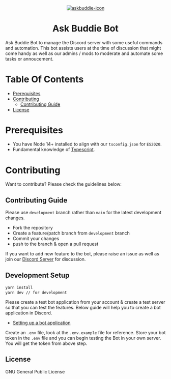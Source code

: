 <p align="center">
     <a href="https://www.askbuddie.com">
         <img "![](askbuddie-bot.png)" align="center" alt="askbuddie-icon" width="300"/>
     </a>
</p>
<h1 align="center" style="border: 0;"> Ask Buddie Bot </h1>

Ask Buddie Bot to manage the Discord server with some useful commands and automation. This bot assists users at the time of discussion that might come handy as well as our admins / mods to moderate and automate some tasks or annoucement.

# Table Of Contents

-   [Prerequisites](#prerequisites)
-   [Contributing](#Contributing)
    -   [Contributing Guide](#Contributing-Guide)
-   [License](#license)

# Prerequisites

-   You have Node 14+ installed to align with our `tsconfig.json` for `ES2020`.
-   Fundamental knowledge of [Typescript](https://www.typescriptlang.org/docs/).

# Contributing

Want to contribute? Please check the guidelines below:

## Contributing Guide

Please use `development` branch rather than `main` for the latest development changes.

-   Fork the repository
-   Create a feature/patch branch from `development` branch
-   Commit your changes
-   push to the branch & open a pull request

If you want to add new feature to the bot, please raise an issue as well as join our [Discord Server](https://dsc.gg/askbuddie) for discussion.

## Development Setup

```
yarn install
yarn dev // for development
```

Please create a test bot application from your account & create a test server so that you can test the features. Below guide will help you to create a bot application in Discord.

-   [Setting up a bot application](https://discordjs.guide/preparations/setting-up-a-bot-application.html)

Create an `.env` file, look at the `.env.example` file for reference. Store your bot token in the `.env` file and you can begin testing the Bot in your own server. You will get the token from above step.

## License

GNU General Public License
